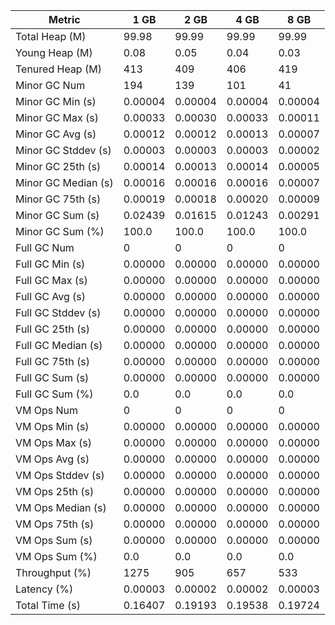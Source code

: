 | Metric | 1 GB | 2 GB | 4 GB | 8 GB |
|------|----|----|----|----|
| Total Heap (M) | 99.98 | 99.99 | 99.99 | 99.99 |
| Young Heap (M) | 0.08 | 0.05 | 0.04 | 0.03 |
| Tenured Heap (M) | 413 | 409 | 406 | 419 |
| Minor GC Num | 194 | 139 | 101 | 41 |
| Minor GC Min (s) | 0.00004 | 0.00004 | 0.00004 | 0.00004 |
| Minor GC Max (s) | 0.00033 | 0.00030 | 0.00033 | 0.00011 |
| Minor GC Avg (s) | 0.00012 | 0.00012 | 0.00013 | 0.00007 |
| Minor GC Stddev (s) | 0.00003 | 0.00003 | 0.00003 | 0.00002 |
| Minor GC 25th (s) | 0.00014 | 0.00013 | 0.00014 | 0.00005 |
| Minor GC Median (s) | 0.00016 | 0.00016 | 0.00016 | 0.00007 |
| Minor GC 75th (s) | 0.00019 | 0.00018 | 0.00020 | 0.00009 |
| Minor GC Sum (s) | 0.02439 | 0.01615 | 0.01243 | 0.00291 |
| Minor GC Sum (%) | 100.0 | 100.0 | 100.0 | 100.0 |
| Full GC Num | 0 | 0 | 0 | 0 |
| Full GC Min (s) | 0.00000 | 0.00000 | 0.00000 | 0.00000 |
| Full GC Max (s) | 0.00000 | 0.00000 | 0.00000 | 0.00000 |
| Full GC Avg (s) | 0.00000 | 0.00000 | 0.00000 | 0.00000 |
| Full GC Stddev (s) | 0.00000 | 0.00000 | 0.00000 | 0.00000 |
| Full GC 25th (s) | 0.00000 | 0.00000 | 0.00000 | 0.00000 |
| Full GC Median (s) | 0.00000 | 0.00000 | 0.00000 | 0.00000 |
| Full GC 75th (s) | 0.00000 | 0.00000 | 0.00000 | 0.00000 |
| Full GC Sum (s) | 0.00000 | 0.00000 | 0.00000 | 0.00000 |
| Full GC Sum (%) | 0.0 | 0.0 | 0.0 | 0.0 |
| VM Ops Num | 0 | 0 | 0 | 0 |
| VM Ops Min (s) | 0.00000 | 0.00000 | 0.00000 | 0.00000 |
| VM Ops Max (s) | 0.00000 | 0.00000 | 0.00000 | 0.00000 |
| VM Ops Avg (s) | 0.00000 | 0.00000 | 0.00000 | 0.00000 |
| VM Ops Stddev (s) | 0.00000 | 0.00000 | 0.00000 | 0.00000 |
| VM Ops 25th (s) | 0.00000 | 0.00000 | 0.00000 | 0.00000 |
| VM Ops Median (s) | 0.00000 | 0.00000 | 0.00000 | 0.00000 |
| VM Ops 75th (s) | 0.00000 | 0.00000 | 0.00000 | 0.00000 |
| VM Ops Sum (s) | 0.00000 | 0.00000 | 0.00000 | 0.00000 |
| VM Ops Sum (%) | 0.0 | 0.0 | 0.0 | 0.0 |
| Throughput (%) | 1275 | 905 | 657 | 533 |
| Latency (%) | 0.00003 | 0.00002 | 0.00002 | 0.00003 |
| Total Time (s) | 0.16407 | 0.19193 | 0.19538 | 0.19724 |
